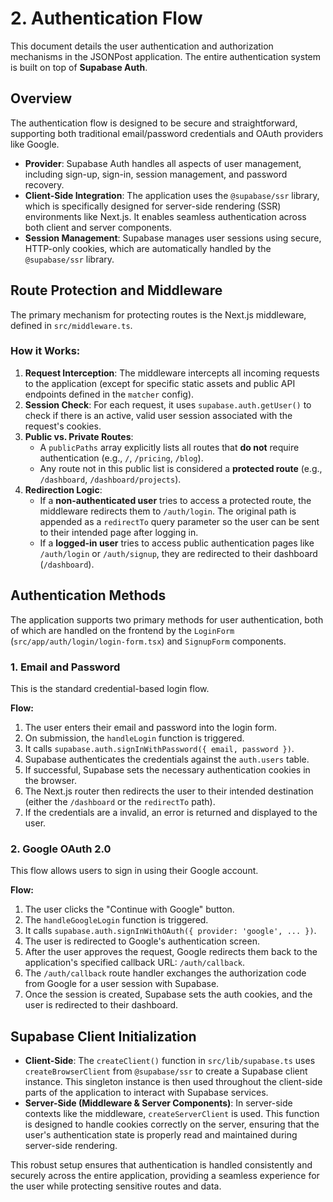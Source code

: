 # 2. Authentication Flow

This document details the user authentication and authorization mechanisms in the JSONPost application. The entire authentication system is built on top of **Supabase Auth**.

## Overview

The authentication flow is designed to be secure and straightforward, supporting both traditional email/password credentials and OAuth providers like Google.

-   **Provider**: Supabase Auth handles all aspects of user management, including sign-up, sign-in, session management, and password recovery.
-   **Client-Side Integration**: The application uses the `@supabase/ssr` library, which is specifically designed for server-side rendering (SSR) environments like Next.js. It enables seamless authentication across both client and server components.
-   **Session Management**: Supabase manages user sessions using secure, HTTP-only cookies, which are automatically handled by the `@supabase/ssr` library.

## Route Protection and Middleware

The primary mechanism for protecting routes is the Next.js middleware, defined in `src/middleware.ts`.

### How it Works:

1.  **Request Interception**: The middleware intercepts all incoming requests to the application (except for specific static assets and public API endpoints defined in the `matcher` config).
2.  **Session Check**: For each request, it uses `supabase.auth.getUser()` to check if there is an active, valid user session associated with the request's cookies.
3.  **Public vs. Private Routes**:
    *   A `publicPaths` array explicitly lists all routes that **do not** require authentication (e.g., `/`, `/pricing`, `/blog`).
    *   Any route not in this public list is considered a **protected route** (e.g., `/dashboard`, `/dashboard/projects`).
4.  **Redirection Logic**:
    *   If a **non-authenticated user** tries to access a protected route, the middleware redirects them to `/auth/login`. The original path is appended as a `redirectTo` query parameter so the user can be sent to their intended page after logging in.
    *   If a **logged-in user** tries to access public authentication pages like `/auth/login` or `/auth/signup`, they are redirected to their dashboard (`/dashboard`).

## Authentication Methods

The application supports two primary methods for user authentication, both of which are handled on the frontend by the `LoginForm` (`src/app/auth/login/login-form.tsx`) and `SignupForm` components.

### 1. Email and Password

This is the standard credential-based login flow.

**Flow:**
1.  The user enters their email and password into the login form.
2.  On submission, the `handleLogin` function is triggered.
3.  It calls `supabase.auth.signInWithPassword({ email, password })`.
4.  Supabase authenticates the credentials against the `auth.users` table.
5.  If successful, Supabase sets the necessary authentication cookies in the browser.
6.  The Next.js router then redirects the user to their intended destination (either the `/dashboard` or the `redirectTo` path).
7.  If the credentials are a invalid, an error is returned and displayed to the user.

### 2. Google OAuth 2.0

This flow allows users to sign in using their Google account.

**Flow:**
1.  The user clicks the "Continue with Google" button.
2.  The `handleGoogleLogin` function is triggered.
3.  It calls `supabase.auth.signInWithOAuth({ provider: 'google', ... })`.
4.  The user is redirected to Google's authentication screen.
5.  After the user approves the request, Google redirects them back to the application's specified callback URL: `/auth/callback`.
6.  The `/auth/callback` route handler exchanges the authorization code from Google for a user session with Supabase.
7.  Once the session is created, Supabase sets the auth cookies, and the user is redirected to their dashboard.

## Supabase Client Initialization

-   **Client-Side**: The `createClient()` function in `src/lib/supabase.ts` uses `createBrowserClient` from `@supabase/ssr` to create a Supabase client instance. This singleton instance is then used throughout the client-side parts of the application to interact with Supabase services.
-   **Server-Side (Middleware & Server Components)**: In server-side contexts like the middleware, `createServerClient` is used. This function is designed to handle cookies correctly on the server, ensuring that the user's authentication state is properly read and maintained during server-side rendering.

This robust setup ensures that authentication is handled consistently and securely across the entire application, providing a seamless experience for the user while protecting sensitive routes and data.